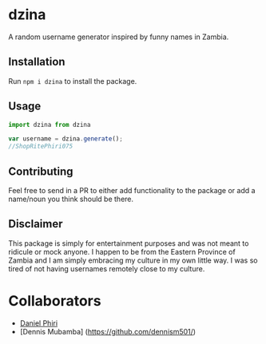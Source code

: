 # dzina
A random username generator inspired by funny names in Zambia.

## Installation

Run `npm i dzina` to install the package.


## Usage

```javascript
import dzina from dzina

var username = dzina.generate();
//ShopRitePhiri075

```

## Contributing

Feel free to send in a PR to either add functionality to the package or add a name/noun you think should be there. 

## Disclaimer

This package is simply for entertainment purposes and was not meant to ridicule or mock anyone. I happen to be from the Eastern Province of Zambia and I am simply embracing my culture in my own little way. I was so tired of not having usernames remotely close to my culture.

# Collaborators 

- [Daniel Phiri](https://malgamves.dev)
- [Dennis Mubamba] (https://github.com/dennism501/)

